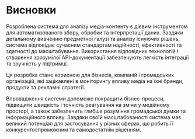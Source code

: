 # Висновки

Розроблена система для аналізу медіа-контенту є дієвим інструментом для автоматизованого збору, обробки та інтерпретації даних. Завдяки детальному вивченню предметної галузі та аналізу існуючих рішень, система відповідає сучасним стандартам надійності, ефективності та здатності до масштабування. Використання відповідних технологій і створення зрозумілої API-документації забезпечують легкість інтеграції та зручність у підтримці.

Ця розробка стане корисною для бізнесів, компаній і громадських організацій, які зацікавлені в моніторингу впливу медіа на їхні бренди, продукти та рекламні стратегії.

Впровадження системи допоможе покращити бізнес-процеси, підвищити швидкість і точність реагування на зміни у медійному просторі, а також забезпечить глибше розуміння громадської думки та інформаційного впливу. Завдяки своїй масштабованості система має великий потенціал для застосування у різних сферах, що робить її конкурентоспроможним та самодостатнім рішенням.